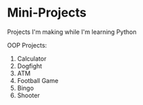 # Mini-Projects

Projects I'm making while I'm learning Python

OOP Projects:
  1. Calculator
  2. Dogfight
  3. ATM 
  4. Football Game
  5. Bingo
  6. Shooter
